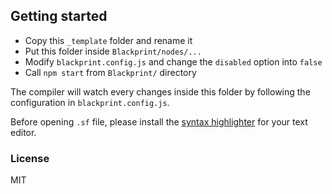 ## Getting started
 - Copy this `_template` folder and rename it
 - Put this folder inside `Blackprint/nodes/...`
 - Modify `blackprint.config.js` and change the `disabled` option into `false`
 - Call `npm start` from `Blackprint/` directory

The compiler will watch every changes inside this folder by following the configuration in `blackprint.config.js`.

Before opening `.sf` file, please install the [syntax highlighter](https://github.com/StefansArya/scarletsframe-compiler/tree/master/syntax-highlighter) for your text editor.

### License
MIT